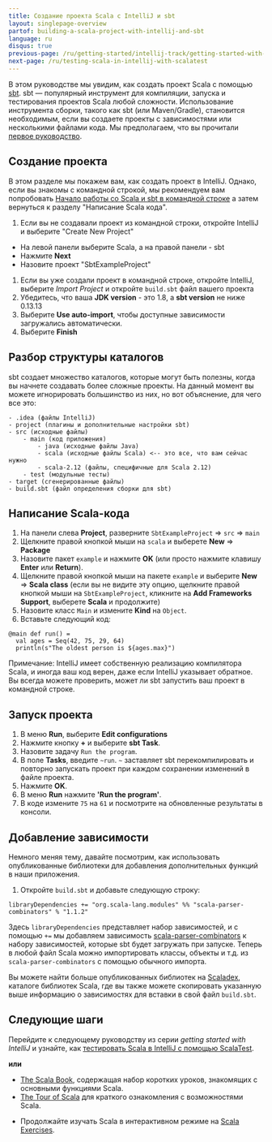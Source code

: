 ```yaml
---
title: Создание проекта Scala с IntelliJ и sbt
layout: singlepage-overview
partof: building-a-scala-project-with-intellij-and-sbt
language: ru
disqus: true
previous-page: /ru/getting-started/intellij-track/getting-started-with-scala-in-intellij
next-page: /ru/testing-scala-in-intellij-with-scalatest
---
```


В этом руководстве мы увидим, как создать проект Scala с помощью [sbt](https://www.scala-sbt.org/1.x/docs/index.html). 
sbt — популярный инструмент для компиляции, запуска и тестирования проектов Scala любой сложности. 
Использование инструмента сборки, такого как sbt (или Maven/Gradle), становится необходимым, 
если вы создаете проекты с зависимостями или несколькими файлами кода. 
Мы предполагаем, что вы прочитали [первое руководство](getting-started-with-scala-in-intellij.html).

## Создание проекта
В этом разделе мы покажем вам, как создать проект в IntelliJ.
Однако, если вы знакомы с командной строкой, мы рекомендуем вам попробовать 
[Начало работы со Scala и sbt в командной строке]({{site.baseurl}}/ru/getting-started/sbt-track/getting-started-with-scala-and-sbt-on-the-command-line.html)
а затем вернуться к разделу "Написание Scala кода".

1. Если вы не создавали проект из командной строки, откройте IntelliJ и выберите "Create New Project"
  * На левой панели выберите Scala, а на правой панели - sbt
  * Нажмите **Next**
  * Назовите проект "SbtExampleProject"
1. Если вы уже создали проект в командной строке, откройте IntelliJ, выберите *Import Project* и откройте `build.sbt` файл вашего проекта
1. Убедитесь, что ваша **JDK version** - это 1.8, а **sbt version** не ниже 0.13.13
1. Выберите **Use auto-import**, чтобы доступные зависимости загружались автоматически.
1. Выберите **Finish**

## Разбор структуры каталогов
sbt создает множество каталогов, которые могут быть полезны, когда вы начнете создавать более сложные проекты.
На данный момент вы можете игнорировать большинство из них, но вот объяснение, для чего все это:

```
- .idea (файлы IntelliJ)
- project (плагины и дополнительные настройки sbt)
- src (исходные файлы)
    - main (код приложения)
        - java (исходные файлы Java)
        - scala (исходные файлы Scala) <-- это все, что вам сейчас нужно
        - scala-2.12 (файлы, специфичные для Scala 2.12)
    - test (модульные тесты)
- target (сгенерированные файлы)
- build.sbt (файл определения сборки для sbt)
```


## Написание Scala-кода
1. На панели слева **Project**, разверните `SbtExampleProject` => `src` => `main`
1. Щелкните правой кнопкой мыши на `scala` и выберете **New** => **Package**
1. Назовите пакет `example` и нажмите **OK** (или просто нажмите клавишу **Enter** или **Return**).
1. Щелкните правой кнопкой мыши на пакете `example` и выберите **New** => **Scala class** 
(если вы не видите эту опцию, щелкните правой кнопкой мыши на `SbtExampleProject`, кликните на **Add Frameworks Support**, выберете **Scala** и продолжите)
1. Назовите класс `Main` и измените **Kind** на `Object`.
1. Вставьте следующий код:

```
@main def run() =
  val ages = Seq(42, 75, 29, 64)
  println(s"The oldest person is ${ages.max}")
```

Примечание: IntelliJ имеет собственную реализацию компилятора Scala, 
и иногда ваш код верен, даже если IntelliJ указывает обратное. 
Вы всегда можете проверить, может ли sbt запустить ваш проект в командной строке.

## Запуск проекта
1. В меню **Run**, выберите **Edit configurations**
1. Нажмите кнопку **+** и выберите **sbt Task**.
1. Назовите задачу `Run the program`.
1. В поле **Tasks**, введите `~run`. `~` заставляет sbt перекомпилировать 
и повторно запускать проект при каждом сохранении изменений в файле проекта.
1. Нажмите **OK**.
1. В меню **Run** нажмите **'Run the program'**.
1. В коде измените `75` на `61` и посмотрите на обновленные результаты в консоли.

## Добавление зависимости
Немного меняя тему, давайте посмотрим, как использовать опубликованные библиотеки 
для добавления дополнительных функций в наши приложения.
1. Откройте `build.sbt` и добавьте следующую строку:

```
libraryDependencies += "org.scala-lang.modules" %% "scala-parser-combinators" % "1.1.2"
```
Здесь `libraryDependencies` представляет набор зависимостей, 
и с помощью `+=` мы добавляем зависимость [scala-parser-combinators](https://github.com/scala/scala-parser-combinators) 
к набору зависимостей, которые sbt будет загружать при запуске. 
Теперь в любой файл Scala можно импортировать классы, объекты и т.д. из `scala-parser-combinators` с помощью обычного импорта.

Вы можете найти больше опубликованных библиотек на [Scaladex](https://index.scala-lang.org/), каталоге библиотек Scala, 
где вы также можете скопировать указанную выше информацию о зависимостях для вставки в свой файл `build.sbt`.

## Следующие шаги

Перейдите к следующему руководству из серии _getting started with IntelliJ_ и узнайте, как [тестировать Scala в IntelliJ с помощью ScalaTest](testing-scala-in-intellij-with-scalatest.html).

**или**

* [The Scala Book](/scala3/book/introduction.html), содержащая набор коротких уроков, знакомящих с основными функциями Scala.
* [The Tour of Scala](/ru/tour/tour-of-scala.html) для краткого ознакомления с возможностями Scala.
- Продолжайте изучать Scala в интерактивном режиме на
 [Scala Exercises](https://www.scala-exercises.org/scala_tutorial).
